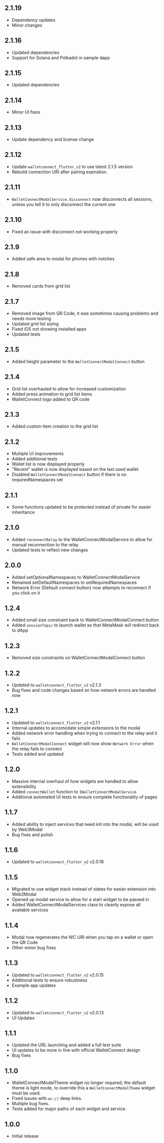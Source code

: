 ## 2.1.19

- Dependency updates
- Minor changes

## 2.1.16

- Updated dependencies
- Support for Solana and Polkadot in sample dapp

## 2.1.15

- Updated dependencies

## 2.1.14

- Minor UI fixes

## 2.1.13

- Update dependency and license change

## 2.1.12

- Update `walletconnect_flutter_v2` to use latest 2.1.5 version
- Rebuild connection URI after pairing expiration.

## 2.1.11

- `WalletConnectModalService.disconnect` now disconnects all sessions, unless you tell it to only disconnect the current one

## 2.1.10

- Fixed an issue with disconnect not working properly

## 2.1.9

- Added safe area to modal for phones with notches

## 2.1.8

- Removed cards from grid list

## 2.1.7

- Removed image from QR Code, it was sometimes causing problems and needs more testing
- Updated grid list sizing
- Fixed iOS not showing installed apps
- Updated tests

## 2.1.5

- Added height parameter to the `WalletConnectModalConnect` button

## 2.1.4

- Grid list overhauled to allow for increased customization
- Added press animation to grid list items
- WalletConnect logo added to QR code

## 2.1.3

- Added custom item creation to the grid list

## 2.1.2

- Multiple UI improvements
- Added additional tests
- Wallet list is now displayed properly
- "Recent" wallet is now displayed based on the last used wallet
- Disabled `WalletConnectModalConnect` button if there is no requiredNamespaces set

## 2.1.1

- Some functions updated to be protected instead of private for easier inheritance

## 2.1.0

- Added `reconnectRelay` to the WalletConnectModalService to allow for manual reconnection to the relay
- Updated tests to reflect new changes

## 2.0.0

- Added setOptionalNamespaces to WalletConnectModalService
- Renamed setDefaultNamespaces to setRequiredNamespaces
- Network Error (Default connect button) now attempts to reconnect if you click on it

## 1.2.4

- Added small size constraint back to WalletConnectModalConnect button
- Added `sessionTopic` to launch wallet so that MetaMask will redirect back to dApp

## 1.2.3

- Removed size constraints on WalletConnectModalConnect button

## 1.2.2

- Updated to `walletconnect_flutter_v2` v2.1.3
- Bug fixes and code changes based on how network errors are handled now

## 1.2.1

- Updated to `walletconnect_flutter_v2` v2.1.1
- Internal updates to accomodate simple extensions to the modal
- Added network error handling when trying to connect to the relay and it fails
- `WalletConnectModalConnect` widget will now show `Network Error` when the relay fails to connect
- Tests added and updated

## 1.2.0

- Massive internal overhaul of how widgets are handled to allow extensibility
- Added `connectWallet` function to `IWalletConnectModalService` 
- Additional automated UI tests to ensure complete functionality of pages

## 1.1.7

- Added ability to inject services that need init into the modal, will be used by Web3Modal
- Bug fixes and polish

## 1.1.6

- Updated to `walletconnect_flutter_v2` v2.0.16

## 1.1.5

- Migrated to use widget stack instead of states for easier extension into Web3Modal
- Opened up modal service to allow for a start widget to be passed in
- Added WalletConnectModalServices class to cleanly expose all available services

## 1.1.4

- Modal now regenerates the WC URI when you tap on a wallet or open the QR Code
- Other minor bug fixes

## 1.1.3

- Updated to `walletconnect_flutter_v2` v2.0.15
- Additional tests to ensure robustness
- Example app updates

## 1.1.2

- Updated to `walletconnect_flutter_v2` v2.0.13
- UI Updates

## 1.1.1

- Updated the URL launching and added a full test suite
- UI updates to be more in line with official WalletConnect design
- Bug fixes

## 1.1.0

- WalletConnectModalTheme widget no longer required, the default theme is light mode, to override this a `WalletConnectModalTheme` widget must be used.
- Fixed issues with `wc://` deep links.
- Multiple bug fixes.
- Tests added for major paths of each widget and service.

## 1.0.0

- Initial release
